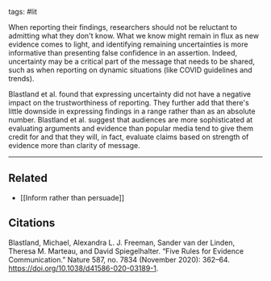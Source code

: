 tags: #lit 

When reporting their findings, researchers should not be reluctant to admitting what they don't know. What we know might remain in flux as new evidence comes to light, and identifying remaining uncertainties is more informative than presenting false confidence in an assertion. Indeed, uncertainty may be a critical part of the message that needs to be shared, such as when reporting on dynamic situations (like COVID guidelines and trends).

Blastland et al. found that expressing uncertainty did not have a negative impact on the trustworthiness of reporting. They further add that there's little downside in expressing findings in a range rather than as an absolute number. Blastland et al. suggest that audiences are more sophisticated at evaluating arguments and evidence than popular media tend to give them credit for and that they will, in fact, evaluate claims based on strength of evidence more than clarity of message. 


---
## Related
- [[Inform rather than persuade]]

## Citations
Blastland, Michael, Alexandra L. J. Freeman, Sander van der Linden, Theresa M. Marteau, and David Spiegelhalter. “Five Rules for Evidence Communication.” Nature 587, no. 7834 (November 2020): 362–64. https://doi.org/10.1038/d41586-020-03189-1.
